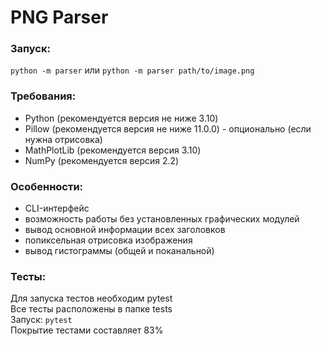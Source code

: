 # PNG Parser

### Запуск: 
`python -m parser` или `python -m parser path/to/image.png`

### Требования:
- Python (рекомендуется версия не ниже 3.10)
- Pillow (рекомендуется версия не ниже 11.0.0) - опционально (если нужна отрисовка)
- MathPlotLib (рекомендуется версия 3.10)
- NumPy (рекомендуется версия 2.2)

### Особенности:
- CLI-интерфейс
- возможность работы без установленных графических модулей
- вывод основной информации всех заголовков
- попиксельная отрисовка изображения
- вывод гистограммы (общей и поканальной)

### Тесты:
Для запуска тестов необходим pytest  
Все тесты расположены в папке tests  
Запуск: `pytest`  
Покрытие тестами составляет 83%         
